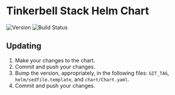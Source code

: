# **Tinkerbell Stack Helm Chart**
![Version](https://img.shields.io/badge/version-v0.4.4-blue)
![Build Status]()

## Updating

1. Make your changes to the chart.
1. Commit and push your changes.
1. Bump the version, appropriately, in the following files: `GIT_TAG`, `helm/sedfile.template`, and `chart/Chart.yaml`.
1. Commit and push your changes.
